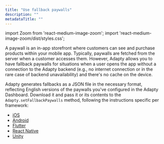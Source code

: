 ```yaml
---
title: "Use fallback paywalls"
description: ""
metadataTitle: ""
---
```


import Zoom from 'react-medium-image-zoom';
import 'react-medium-image-zoom/dist/styles.css';

A paywall is an in-app storefront where customers can see and purchase products within your mobile app. Typically, paywalls are fetched from the server when a customer accesses them. However, Adapty allows you to have fallback paywalls for situations when a user opens the app without a connection to the Adapty backend (e.g., no internet connection or in the rare case of backend unavailability) and there's no cache on the device.

Adapty generates fallbacks as a JSON file in the necessary format, reflecting English versions of the paywalls you've configured in the Adapty Dashboard. Download it and pass it or its contents to the `Adapty.setFallbackPaywalls` method, following the instructions specific per framework:

- [iOS](ios-use-fallback-paywalls)
- [Android](android-use-fallback-paywalls)
- [Flutter](flutter-use-fallback-paywalls)
- [React Native](react-native-use-fallback-paywalls)
- [Unity](unity-use-fallback-paywalls)

